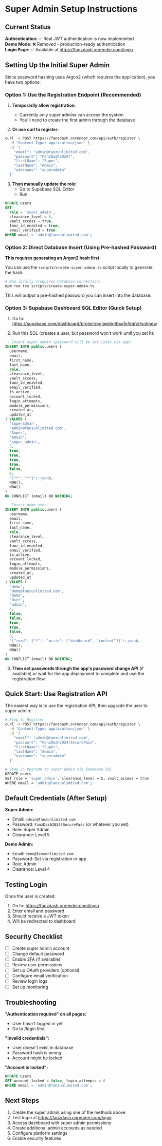 # Super Admin Setup Instructions

## Current Status

**Authentication:** ✅ Real JWT authentication is now implemented  
**Demo Mode:** ❌ Removed - production-ready authentication  
**Login Page:** ✅ Available at https://fanzdash.onrender.com/login

## Setting Up the Initial Super Admin

Since password hashing uses Argon2 (which requires the application), you have two options:

### Option 1: Use the Registration Endpoint (Recommended)

1. **Temporarily allow registration:**
   - Currently only super admins can access the system
   - You'll need to create the first admin through the database

2. **Or use curl to register:**
```bash
curl -X POST https://fanzdash.onrender.com/api/auth/register \
  -H "Content-Type: application/json" \
  -d '{
    "email": "admin@fanzunlimited.com",
    "password": "FanzDash2024!",
    "firstName": "Super",
    "lastName": "Admin",
    "username": "superadmin"
  }'
```

3. **Then manually update the role:**
   - Go to Supabase SQL Editor
   - Run:
```sql
UPDATE users 
SET 
  role = 'super_admin',
  clearance_level = 5,
  vault_access = true,
  fanz_id_enabled = true,
  email_verified = true
WHERE email = 'admin@fanzunlimited.com';
```

### Option 2: Direct Database Insert (Using Pre-hashed Password)

**This requires generating an Argon2 hash first**

You can use the `scripts/create-super-admin.ts` script locally to generate the hash:

```bash
# Run locally (requires database connection)
npm run tsx scripts/create-super-admin.ts
```

This will output a pre-hashed password you can insert into the database.

### Option 3: Supabase Dashboard SQL Editor (Quick Setup)

1. Go to: https://supabase.com/dashboard/project/eglawbjqtbsofofdqfzr/sql/new

2. Run this SQL (creates a user, but password won't work until you set it):

```sql
-- Insert super admin (password will be set later via app)
INSERT INTO public.users (
  username,
  email,
  first_name,
  last_name,
  role,
  clearance_level,
  vault_access,
  fanz_id_enabled,
  email_verified,
  is_active,
  account_locked,
  login_attempts,
  module_permissions,
  created_at,
  updated_at
) VALUES (
  'superadmin',
  'admin@fanzunlimited.com',
  'Super',
  'Admin',
  'super_admin',
  5,
  true,
  true,
  true,
  true,
  false,
  0,
  '{"*": "*"}'::jsonb,
  NOW(),
  NOW()
)
ON CONFLICT (email) DO NOTHING;

-- Insert demo user
INSERT INTO public.users (
  username,
  email,
  first_name,
  last_name,
  role,
  clearance_level,
  vault_access,
  fanz_id_enabled,
  email_verified,
  is_active,
  account_locked,
  login_attempts,
  module_permissions,
  created_at,
  updated_at
) VALUES (
  'demo',
  'demo@fanzunlimited.com',
  'Demo',
  'User',
  'admin',
  4,
  false,
  false,
  true,
  true,
  false,
  0,
  '{"read": ["*"], "write": ["dashboard", "content"]}'::jsonb,
  NOW(),
  NOW()
)
ON CONFLICT (email) DO NOTHING;
```

3. **Then set passwords through the app's password change API** (if available) or wait for the app deployment to complete and use the registration flow.

## Quick Start: Use Registration API

The easiest way is to use the registration API, then upgrade the user to super admin:

```bash
# Step 1: Register
curl -X POST https://fanzdash.onrender.com/api/auth/register \
  -H "Content-Type: application/json" \
  -d '{
    "email": "admin@fanzunlimited.com",
    "password": "FanzDash2024!SecurePass",
    "firstName": "Super",
    "lastName": "Admin", 
    "username": "superadmin"
  }'

# Step 2: Upgrade to super admin via Supabase SQL
UPDATE users 
SET role = 'super_admin', clearance_level = 5, vault_access = true 
WHERE email = 'admin@fanzunlimited.com';
```

## Default Credentials (After Setup)

**Super Admin:**
- Email: `admin@fanzunlimited.com`
- Password: `FanzDash2024!SecurePass` (or whatever you set)
- Role: Super Admin
- Clearance: Level 5

**Demo Admin:**
- Email: `demo@fanzunlimited.com`
- Password: Set via registration or app
- Role: Admin
- Clearance: Level 4

## Testing Login

Once the user is created:

1. Go to: https://fanzdash.onrender.com/login
2. Enter email and password
3. Should receive a JWT token
4. Will be redirected to dashboard

## Security Checklist

- [ ] Create super admin account
- [ ] Change default password
- [ ] Enable 2FA (if available)
- [ ] Review user permissions
- [ ] Set up OAuth providers (optional)
- [ ] Configure email verification
- [ ] Review login logs
- [ ] Set up monitoring

## Troubleshooting

**"Authentication required" on all pages:**
- User hasn't logged in yet
- Go to /login first

**"Invalid credentials":**
- User doesn't exist in database
- Password hash is wrong
- Account might be locked

**"Account is locked":**
```sql
UPDATE users 
SET account_locked = false, login_attempts = 0 
WHERE email = 'admin@fanzunlimited.com';
```

## Next Steps

1. Create the super admin using one of the methods above
2. Test login at https://fanzdash.onrender.com/login
3. Access dashboard with super admin permissions
4. Create additional admin accounts as needed
5. Configure platform settings
6. Enable security features

